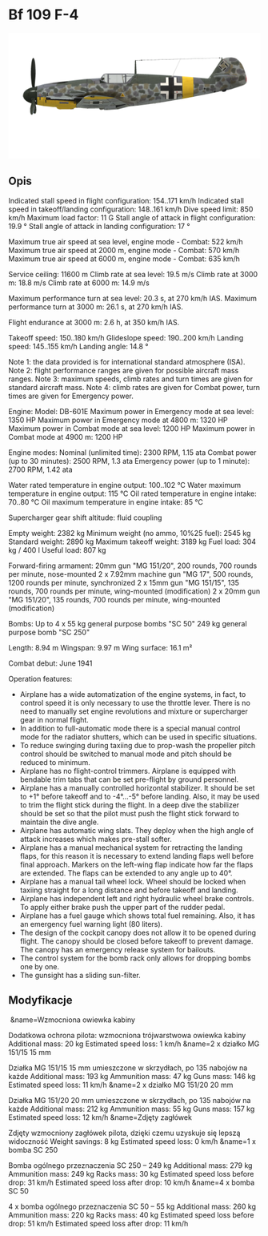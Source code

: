 # Bf 109 F-4

![bf109f4](../images/bf109f4.png)

## Opis

Indicated stall speed in flight configuration: 154..171 km/h
Indicated stall speed in takeoff/landing configuration: 148..161 km/h
Dive speed limit: 850 km/h
Maximum load factor: 11 G
Stall angle of attack in flight configuration: 19.9 °
Stall angle of attack in landing configuration: 17 °

Maximum true air speed at sea level, engine mode - Combat: 522 km/h
Maximum true air speed at 2000 m, engine mode - Combat: 570 km/h
Maximum true air speed at 6000 m, engine mode - Combat: 635 km/h

Service ceiling: 11600 m
Climb rate at sea level: 19.5 m/s
Climb rate at 3000 m: 18.8 m/s
Climb rate at 6000 m: 14.9 m/s

Maximum performance turn at sea level: 20.3 s, at 270 km/h IAS.
Maximum performance turn at 3000 m: 26.1 s, at 270 km/h IAS.

Flight endurance at 3000 m: 2.6 h, at 350 km/h IAS.

Takeoff speed: 150..180 km/h
Glideslope speed: 190..200 km/h
Landing speed: 145..155 km/h
Landing angle: 14.8 °

Note 1: the data provided is for international standard atmosphere (ISA).
Note 2: flight performance ranges are given for possible aircraft mass ranges.
Note 3: maximum speeds, climb rates and turn times are given for standard aircraft mass.
Note 4: climb rates are given for Combat power, turn times are given for Emergency power.

Engine:
Model: DB-601E
Maximum power in Emergency mode at sea level: 1350 HP
Maximum power in Emergency mode at 4800 m: 1320 HP
Maximum power in Combat mode at sea level: 1200 HP
Maximum power in Combat mode at 4900 m: 1200 HP

Engine modes:
Nominal (unlimited time): 2300 RPM, 1.15 ata
Combat power (up to 30 minutes): 2500 RPM, 1.3 ata
Emergency power (up to 1 minute): 2700 RPM, 1.42 ata

Water rated temperature in engine output: 100..102 °C
Water maximum temperature in engine output: 115 °C
Oil rated temperature in engine intake: 70..80 °C
Oil maximum temperature in engine intake: 85 °C

Supercharger gear shift altitude: fluid coupling 

Empty weight: 2382 kg
Minimum weight (no ammo, 10%25 fuel): 2545 kg
Standard weight: 2890 kg
Maximum takeoff weight: 3189 kg
Fuel load: 304 kg / 400 l
Useful load: 807 kg

Forward-firing armament:
20mm gun "MG 151/20", 200 rounds, 700 rounds per minute, nose-mounted
2 x 7.92mm machine gun "MG 17", 500 rounds, 1200 rounds per minute, synchronized
2 x 15mm gun "MG 151/15", 135 rounds, 700 rounds per minute, wing-mounted (modification)
2 x 20mm gun "MG 151/20", 135 rounds, 700 rounds per minute, wing-mounted (modification)

Bombs:
Up to 4 x 55 kg general purpose bombs "SC 50"
249 kg general purpose bomb "SC 250"

Length: 8.94 m
Wingspan: 9.97 m
Wing surface: 16.1 m²

Combat debut: June 1941

Operation features:
- Airplane has a wide automatization of the engine systems, in fact, to control speed it is only necessary to use the throttle lever. There is no need to manually set engine revolutions and mixture or supercharger gear in normal flight.
- In addition to full-automatic mode there is a special manual control mode for the radiator shutters, which can be used in specific situations.
- To reduce swinging during taxiing due to prop-wash the propeller pitch control should be switched to manual mode and pitch should be reduced to minimum.
- Airplane has no flight-control trimmers. Airplane is equipped with bendable trim tabs that can be set pre-flight by ground personnel.
- Airplane has a manually controlled horizontal stabilizer. It should be set to +1° before takeoff and to -4°...-5° before landing. Also, it may be used to trim the flight stick during the flight. In a deep dive the stabilizer should be set so that the pilot must push the flight stick forward to maintain the dive angle.
- Airplane has automatic wing slats. They deploy when the high angle of attack increases which makes pre-stall softer.
- Airplane has a manual mechanical system for retracting the landing flaps, for this reason it is necessary to extend landing flaps well before final approach. Markers on the left-wing flap indicate how far the flaps are extended. The flaps can be extended to any angle up to 40°.
- Airplane has a manual tail wheel lock. Wheel should be locked when taxiing straight for a long distance and before takeoff and landing.
- Airplane has independent left and right hydraulic wheel brake controls. To apply either brake push the upper part of the rudder pedal.
- Airplane has a fuel gauge which shows total fuel remaining. Also, it has an emergency fuel warning light (80 liters).
- The design of the cockpit canopy does not allow it to be opened during flight. The canopy should be closed before takeoff to prevent damage. The canopy has an emergency release system for bailouts.
- The control system for the bomb rack only allows for dropping bombs one by one.
- The gunsight has a sliding sun-filter.

## Modyfikacje
﻿
&name=Wzmocniona owiewka kabiny

Dodatkowa ochrona pilota: wzmocniona trójwarstwowa owiewka kabiny
Additional mass: 20 kg
Estimated speed loss: 1 km/h﻿
&name=2 x działko MG 151/15 15 mm

Działka MG 151/15 15 mm umieszczone w skrzydłach, po 135 nabojów na każde
Additional mass: 193 kg
Ammunition mass: 47 kg
Guns mass: 146 kg
Estimated speed loss: 11 km/h﻿
&name=2 x działko MG 151/20 20 mm

Działka MG 151/20 20 mm umieszczone w skrzydłach, po 135 nabojów na każde
Additional mass: 212 kg
Ammunition mass: 55 kg
Guns mass: 157 kg
Estimated speed loss: 12 km/h﻿
&name=Zdjęty zagłówek

Zdjęty wzmocniony zagłówek pilota, dzięki czemu uzyskuje się lepszą widoczność
Weight savings: 8 kg
Estimated speed loss: 0 km/h﻿
&name=1 x bomba SC 250

Bomba ogólnego przeznaczenia SC 250 – 249 kg
Additional mass: 279 kg
Ammunition mass: 249 kg
Racks mass: 30 kg
Estimated speed loss before drop: 31 km/h
Estimated speed loss after drop: 10 km/h﻿
&name=4 x bomba SC 50

4 x bomba ogólnego przeznaczenia SC 50 – 55 kg
Additional mass: 260 kg
Ammunition mass: 220 kg
Racks mass: 40 kg
Estimated speed loss before drop: 51 km/h
Estimated speed loss after drop: 11 km/h